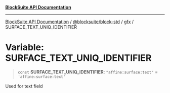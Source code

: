 [**BlockSuite API Documentation**](../../../../README.md)

***

[BlockSuite API Documentation](../../../../README.md) / [@blocksuite/block-std](../../README.md) / [gfx](../README.md) / SURFACE\_TEXT\_UNIQ\_IDENTIFIER

# Variable: SURFACE\_TEXT\_UNIQ\_IDENTIFIER

> `const` **SURFACE\_TEXT\_UNIQ\_IDENTIFIER**: `"affine:surface:text"` = `'affine:surface:text'`

Used for text field
